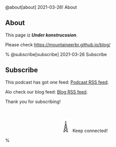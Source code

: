 <!-- use line comments -->
<!-- mind newlines -->
<!-- podcastlist -->
@about[about] 2021-03-26! About
## About

This page iz ___Under konstrucssion___.

Please check <https://mountaineerbr.github.io/blog/>

%
@subscribe[subscribe] 2021-03-26 Subscribe
## Subscribe

This podcast has got one feed: [Podcast RSS feed](/blog/rss_podcast.xml).

Alo check our blog feed: [Blog RSS feed](/blog/rss.xml).

Thank you for subscribing!  
  
<br /> 

<div align="center">

![Transmission tower](/blog/gfx/tower.gif)
Keep connected!

</div>

%
